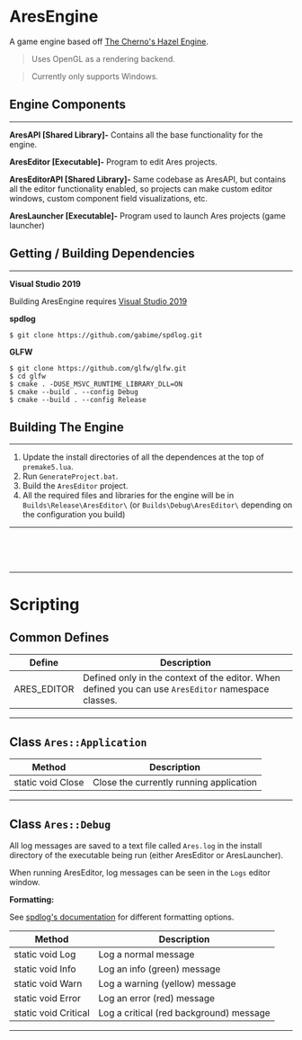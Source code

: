 # AresEngine
A game engine based off [The Cherno's Hazel Engine](https://github.com/TheCherno/Hazel).

>Uses OpenGL as a rendering backend.

>Currently only supports Windows.
## Engine Components
<hr>

**AresAPI [Shared Library]-** Contains all the base functionality for the engine.

**AresEditor [Executable]-** Program to edit Ares projects.

**AresEditorAPI [Shared Library]-** Same codebase as AresAPI, but contains all the editor functionality enabled, so projects can make custom editor windows, custom component field visualizations, etc.

**AresLauncher [Executable]-** Program used to launch Ares projects (game launcher)

## Getting / Building Dependencies
<hr>

**Visual Studio 2019**

Building AresEngine requires [Visual Studio 2019](https://visualstudio.microsoft.com/downloads/)

**spdlog**
```
$ git clone https://github.com/gabime/spdlog.git
```
**GLFW**
```
$ git clone https://github.com/glfw/glfw.git
$ cd glfw
$ cmake . -DUSE_MSVC_RUNTIME_LIBRARY_DLL=ON
$ cmake --build . --config Debug
$ cmake --build . --config Release
```

## Building The Engine
<hr>

1. Update the install directories of all the dependences at the top of ```premake5.lua```.
2. Run ```GenerateProject.bat```.
3. Build the ```AresEditor``` project.
4. All the required files and libraries for the engine will be in ```Builds\Release\AresEditor\``` (or ```Builds\Debug\AresEditor\``` depending on the configuration you build)

<hr><br><br><br><hr>

# Scripting
## Common Defines
| Define | Description |
| --- | --- |
| ARES_EDITOR | Defined only in the context of the editor. When defined you can use ```AresEditor``` namespace classes. |
<hr>

## Class ```Ares::Application```
| Method | Description |
| --- | --- |
| static void Close | Close the currently running application |
<hr>

## Class ```Ares::Debug```
All log messages are saved to a text file called ```Ares.log``` in the install directory of the executable being run (either AresEditor or AresLauncher).

When running AresEditor, log messages can be seen in the ```Logs``` editor window.

**Formatting:**

See [spdlog's documentation](https://github.com/gabime/spdlog#basic-usage) for different formatting options.

| Method | Description |
| --- | --- |
| static void Log | Log a normal message |
| static void Info | Log an info (green) message |
| static void Warn | Log a warning (yellow) message |
| static void Error | Log an error (red) message |
| static void Critical | Log a critical (red background) message |
<hr>
